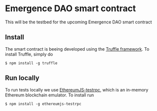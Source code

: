 # Emergence DAO smart contract

This will be the testbed for the upcoming Emergence DAO smart contract

## Install

The smart contract is beeing developed using the [Truffle framework](https://github.com/ConsenSys/truffle). To install Truffle, simply do

    $ npm install -g truffle

## Run locally

To run tests locally we use [EthereumJS-testrpc](https://github.com/ethereumjs/testrpc), which is an in-memory Ethereum blockchain emulator. To install run

    $ npm install -g ethereumjs-testrpc
